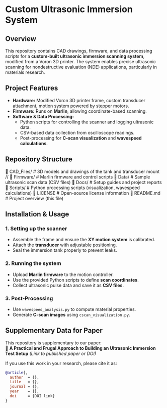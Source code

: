 # Custom Ultrasonic Immersion System

## Overview
This repository contains CAD drawings, firmware, and data processing scripts for a **custom-built ultrasonic immersion scanning system**, modified from a Voron 3D printer. The system enables precise ultrasonic scanning for nondestructive evaluation (NDE) applications, particularly in materials research.

## Project Features
- **Hardware:** Modified Voron 3D printer frame, custom transducer attachment, motion system powered by stepper motors.
- **Firmware:** Runs on **Marlin**, allowing coordinate-based scanning.
- **Software & Data Processing:**
  - Python scripts for controlling the scanner and logging ultrasonic data.
  - CSV-based data collection from oscilloscope readings.
  - Post-processing for **C-scan visualization** and **wavespeed calculations**.

## Repository Structure
📂 CAD_Files/      # 3D models and drawings of the tank and transducer mount //
📂 Firmware/       # Marlin firmware and control scripts
📂 Data/           # Sample ultrasonic scan data (CSV files)
📂 Docs/           # Setup guides and project reports
📂 Scripts/        # Python processing scripts (visualization, wavespeed calculations)
📄 LICENSE         # Open-source license information
📄 README.md       # Project overview (this file)

## Installation & Usage
### 1. Setting up the scanner
- Assemble the frame and ensure the **XY motion system** is calibrated.
- Attach the **transducer** with adjustable positioning.
- Seal the immersion tank properly to prevent leaks.

### 2. Running the system
- Upload **Marlin firmware** to the motion controller.
- Use the provided Python scripts to define **scan coordinates**.
- Collect ultrasonic pulse data and save it as **CSV files**.

### 3. Post-Processing
- Use `wavespeed_analysis.py` to compute material properties.
- Generate **C-scan images** using `cscan_visualization.py`.

## Supplementary Data for Paper
This repository is supplementary to our paper:  
📄 **A Practical and Frugal Approach to Building an Ultrasonic Immersion Test Setup** *(Link to published paper or DOI)*  

If you use this work in your research, please cite it as:  
```bibtex
@article{,
  author  = {},
  title   = {},
  journal = {},
  year    = {},
  doi     = {DOI link}
}

